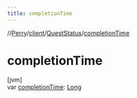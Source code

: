 ```yaml
---
title: completionTime
---
```

//[Perry](../../../index.html)/[client](../index.html)/[QuestStatus](index.html)/[completionTime](completion-time.html)



# completionTime



[jvm]\
var [completionTime](completion-time.html): [Long](https://kotlinlang.org/api/latest/jvm/stdlib/kotlin/-long/index.html)




